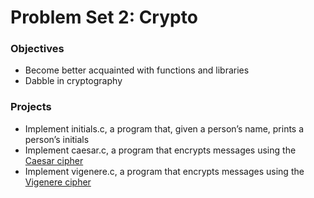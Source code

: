 # Problem Set 2: Crypto

### Objectives

* Become better acquainted with functions and libraries
* Dabble in cryptography

### Projects

* Implement initials.c, a program that, given a person’s name, prints a person’s initials
* Implement caesar.c, a program that encrypts messages using the [Caesar cipher](https://en.wikipedia.org/wiki/Caesar_cipher)
* Implement vigenere.c, a program that encrypts messages using the [Vigenere cipher](https://en.wikipedia.org/wiki/Vigen%C3%A8re_cipher)
